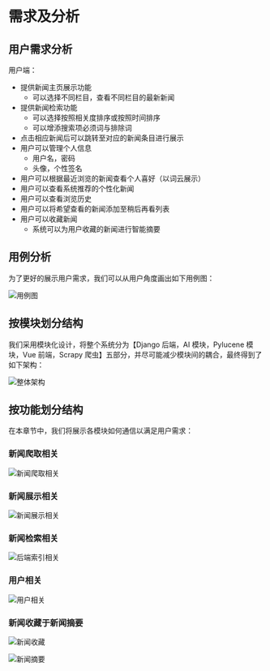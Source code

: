 # 需求及分析

## 用户需求分析

用户端：
- 提供新闻主页展示功能
  - 可以选择不同栏目，查看不同栏目的最新新闻
- 提供新闻检索功能
  - 可以选择按照相关度排序或按照时间排序
  - 可以增添搜索项必须词与排除词
- 点击相应新闻后可以跳转至对应的新闻条目进行展示
- 用户可以管理个人信息
  - 用户名，密码
  - 头像，个性签名
- 用户可以根据最近浏览的新闻查看个人喜好（以词云展示）
- 用户可以查看系统推荐的个性化新闻
- 用户可以查看浏览历史
- 用户可以将希望查看的新闻添加至稍后再看列表
- 用户可以收藏新闻
  - 系统可以为用户收藏的新闻进行智能摘要

## 用例分析

为了更好的展示用户需求，我们可以从用户角度画出如下用例图：

![用例图](images/用例图.png)

## 按模块划分结构

我们采用模块化设计，将整个系统分为【Django 后端，AI 模块，Pylucene 模块，Vue 前端，Scrapy 爬虫】五部分，并尽可能减少模块间的耦合，最终得到了如下架构：

![整体架构](images/整体架构.png)

## 按功能划分结构

在本章节中，我们将展示各模块如何通信以满足用户需求：

### 新闻爬取相关

![新闻爬取相关](images/新闻爬取相关.jpg)

### 新闻展示相关

![新闻展示相关](./images/%E6%B3%B3%E9%81%93%E5%9B%BE_%E6%96%B0%E9%97%BB%E5%B1%95%E7%A4%BA.png)

### 新闻检索相关

![后端索引相关](./images/后端索引相关.jpg)

### 用户相关

![用户相关](images/%E6%B3%B3%E9%81%93%E5%9B%BE_%E7%94%A8%E6%88%B7%E7%9B%B8%E5%85%B3.png)

### 新闻收藏于新闻摘要

![新闻收藏](images/泳道图_新闻收藏.png)

![新闻摘要](images/泳道图_新闻摘要.png)
